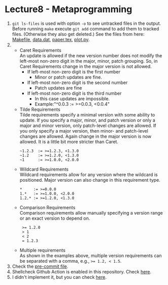 # Lecture8 - Metaprogramming
1. `git ls-files` is used with option `-o` to see untracked files in the output.
   Before running `make` execute `git add` command to add them to tracked files. (Otherwise they also get deleted.)
   See the files from here: [Makefile](/Lecture08/Makefile), [data.dat](/Lecture08/data.dat), [paper.tex](/Lecture08/paper.tex), [plot.py](/Lecture08/plot.py).
2. - Caret Requirements\
   An update is allowed if the new version number does not modify the left-most non-zero digit in the major, minor, patch grouping. So, in Caret Requirements change in the major version is not allowed.
     - If left-most non-zero digit is the first number
	      - Minor or patch updates are fine.
     - If left-most non-zero digit is the second number
        - Patch updates are fine
     - If left-most non-zero digit is the third number
        - In this case updates are impossible.
	    - Example:"^0.0.3  :=  >=0.0.3, <0.0.4"
    - Tilde Requirements\
      Tilde requirements specify a minimal version with some ability to update. If you specify a major, minor, and patch version or only a major and minor version, only patch-level changes are allowed. If you only specify a major version, then minor- and patch-level changes are allowed.
       Again change in the major version is now allowed.
       It is a little bit more stricter than Caret.  
         ```
        ~1.2.3  := >=1.2.3, <1.3.0
        ~1.2    := >=1.2.0, <1.3.0
        ~1      := >=1.0.0, <2.0.0	
         ```
    - Wildcard Requirements\
       Wildcard requirements allow for any version where the wildcard is positioned. Major version can also change in this requirement type.
      ```
      *     := >=0.0.0
      1.*   := >=1.0.0, <2.0.0
      1.2.* := >=1.2.0, <1.3.0
      ```
   - Comparison Requirements\
      Comparison requirements allow manually specifying a version range or an exact version to depend on.
     ```
      >= 1.2.0
      > 1
      < 2
      = 1.2.3
     ```
   - Multiple requirements\
     As shown in the examples above, multiple version requirements can be separated with a comma, e.g., `>= 1.2, < 1.5`.
3.  Check the [pre-commit file](/Lecture08/pre-commit).
4.  Shellcheck Github Action is enabled in this repository. Check [here](/.github/workflows/shellcheck.yml).
5.  I didn't implement it, but you can check [here](https://github.com/marketplace/actions/lint-markdown).
   
